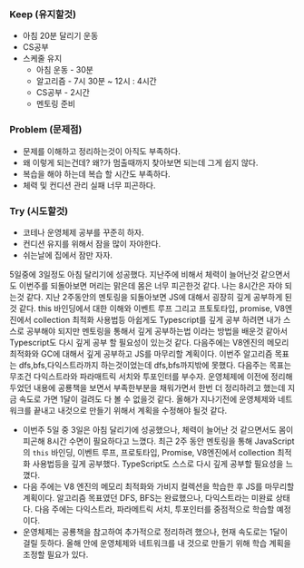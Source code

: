 
### Keep (유지할것)

- 아침 20분 달리기 운동
- CS공부
- 스케줄 유지
	- 아침 운동 - 30분
	- 알고리즘 - 7시 30분 ~ 12시 : 4시간
	- CS공부 - 2시간
	- 멘토링 준비

### Problem (문제점)

- 문제를 이해하고 정리하는것이 아직도 부족하다.
- 왜 이렇게 되는건데? 왜?가 멈출때까지 찾아보면 되는데 그게 쉽지 않다.
- 복습을 해야 하는데 복습 할 시간도 부족하다.
- 체력 및 컨디션 관리 실패 너무 피곤하다.

### Try (시도할것)

- 코테나 운영체제 공부를 꾸준히 하자.
- 컨디션 유지를 위해서 잠을 많이 자야한다.
- 쉬는날에 집에서 잠만 자자.

5일중에 3일정도 아침 달리기에 성공했다. 지난주에 비해서 체력이 늘어난것 같으면서도 이번주를 되돌아보면 머리는 맑은데 몸은 너무 피곤한것 같다. 나는 8시간은 자야 되는것 같다.
지난 2주동안의 멘토링을 되돌아보면 JS에 대해서 굉장히 깊게 공부하게 된것 같다. this 바인딩에서 대한 이해와 이벤트 루프 그리고 프토토타입, promise, V8엔진에서 collection 최적화 사용법등 아쉽게도 Typescript를 깊게 공부 하려면 내가 스스로 공부해야 되지만 멘토링을 통해서 깊게 공부하는법 이라는 방법을 배운것 같아서 Typescript도 다시 깊게 공부 할 필요성이 있는것 같다. 다음주에는 V8엔진의 메모리 최적화와 GC에 대해서 깊게 공부하고 JS를 마무리할 계획이다.
이번주 알고리즘 목표는 dfs,bfs,다익스트라까지 하는것이었는데 dfs,bfs까지밖에 못했다. 다음주는 목표는 무조건 다익스트라와 파라매트릭 서치와 투포인터를 부수자.
운영체제에 이전에 정리해두었던 내용에 공룡책을 보면서 부족한부분을 채워가면서 한번 더 정리하려고 했는데 지금 속도로 가면 1달이 걸려도 다 볼 수 없을것 같다. 올해가 지나기전에 운영체제와 네트워크를 끝내고 내것으로 만들기 위해서 계획을 수정해야 될것 같다.

- 이번주 5일 중 3일은 아침 달리기에 성공했으나, 체력이 늘어난 것 같으면서도 몸이 피곤해 8시간 수면이 필요하다고 느꼈다. 최근 2주 동안 멘토링을 통해 JavaScript의 `this` 바인딩, 이벤트 루프, 프로토타입, Promise, V8엔진에서 collection 최적화 사용법등을 깊게 공부했다. TypeScript도 스스로 다시 깊게 공부할 필요성을 느꼈다.
- 다음 주에는 V8 엔진의 메모리 최적화와 가비지 컬렉션을 학습한 후 JS를 마무리할 계획이다. 알고리즘 목표였던 DFS, BFS는 완료했으나, 다익스트라는 미완료 상태다. 다음 주에는 다익스트라, 파라메트릭 서치, 투포인터를 중점적으로 학습할 예정이다.
- 운영체제는 공룡책을 참고하여 추가적으로 정리하려 했으나, 현재 속도로는 1달이 걸릴 듯하다. 올해 안에 운영체제와 네트워크를 내 것으로 만들기 위해 학습 계획을 조정할 필요가 있다.